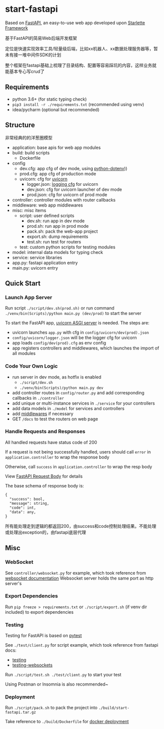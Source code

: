 # start-fastapi

Based on [FastAPI](https://github.com/tiangolo/fastapi), an easy-to-use web app developed upon [Starlette Framework](https://www.starlette.io/)

基于FastAPI的简易Web后端开发框架

定位是快速实现效率工具/轻量级后端，比如xx机器人、xx数据处理服务器等，暂未有接一堆中间件SDK的计划

整个框架在fastapi基础上梳理了目录结构、配置等容易踩坑的内容，这样业务就能基本专心写crud了

## Requirements

- python 3.6+ (for static typing check)
- `pip3 install -r ./requirements.txt` (recommended using venv)
- idea/pycharm (optional but recommended)

## Structure

非常经典的的洋葱圈模型

- application: base apis for web app modules
- build: build scripts
    - Dockerfile
- config
  - dev.cfg: app cfg of dev mode, using [python-dotenv](https://github.com/theskumar/python-dotenv)))
  - prod.cfg: app cfg of production mode
  - uvicorn: cfg for [uvicorn](https://www.uvicorn.org/settings/)
    - logger.json: [logging cfg](https://github.com/encode/uvicorn/blob/master/uvicorn/config.py) for uvicorn
    - dev.json: cfg for uvicorn launcher of dev mode
    - prod.json: cfg for uvicorn of prod mode
- controller: controller modules with router callbacks
- middleware: web app middlewares
- misc: misc items
  - script: user defined scripts
    - dev.sh: run app in dev mode
    - prod.sh: run app in prod mode
    - pack.sh: pack the web-app project
    - export.sh: dump requirements
    - test.sh: run test for routers
  - test: custom python scripts for testing modules
- model: internal data models for typing check
- service: service libraries
- app.py: fastapi application entry
- main.py: uvicorn entry

## Quick Start

### Launch App Server

Run script `./script/dev.sh(prod.sh)` or run command `./venv/bin(Scripts)/python main.py (dev/prod)` to start the server

To start the FastAPI app, [uvicorn ASGI server](https://www.uvicorn.org/) is needed. The steps are:

- uvicorn launches `app.py` with cfg in `config/uvicorn/dev(prod).json`
- `config/uvicorn/logger.json` will be the logger cfg for uvicorn
- app loads `config/dev(prod).cfg` as env config
- app registers controllers and middlewares, which launches the import of all modules

### Code Your Own Logic

- run server in dev mode, as hotfix is enabled
  - `./script/dev.sh`
  - `./venv/bin(Scripts)/python main.py dev`
- add controller routes in `config/router.py` and add corresponding callbacks in `./controller`
- add unique or multi-instance services in `./service` for your controllers
- add data models in `./model` for services and controllers
- add [middlewares](https://fastapi.tiangolo.com/tutorial/middleware/) if necessary
- GET `/docs` to test the routers on web page

### Handle Requests and Responses

All handled requests have status code of 200

If a request is not being successfully handled, users should call `error` in `application.controller` to wrap the response body

Otherwise, call `success` in `application.controller` to wrap the resp body

View [FastAPI Request Body](https://fastapi.tiangolo.com/tutorial/body/) for details

The base schema of response body is:

```text
{
  "success": bool,
  "message": string,
  "code": int,
  "data": any,
}
```

所有能处理走到逻辑的都返回200，由success和code控制处理结果。不能处理或处理出exception的，由fastapi底层代理

## Misc

### WebSocket

See `controller/websocket.py` for example, which took reference from [websocket documentation](https://fastapi.tiangolo.com/advanced/websockets/)
Websocket server holds the same port as http server's

### Export Dependencies

Run `pip freeze > requirements.txt` or `./script/export.sh` (if venv dir included) to export dependencies

### Testing

Testing for FastAPI is based on [pytest](https://docs.pytest.org/en/stable/)

See `./test/client.py` for script example, which took reference from fastapi docs:

- [testing](https://fastapi.tiangolo.com/tutorial/testing/)
- [testing-websockets](https://fastapi.tiangolo.com/advanced/testing-websockets/)

Run `./script/test.sh ./test/client.py` to start your test

Using Postman or Insomnia is also recommended~

### Deployment

Run `./script/pack.sh` to pack the project into `./build/start-fastapi.tar.gz`

Take reference to `./build/Dockerfile` for [docker deployment](https://docs.docker.com/engine/reference/builder/)
